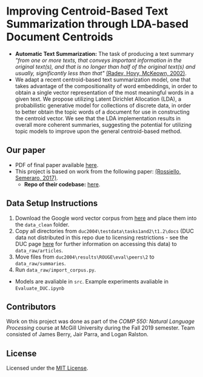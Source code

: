 # Improving Centroid-Based Text Summarization through LDA-based Document Centroids

- **Automatic Text Summarization:** The task of producing a text summary *"from one or more texts, that conveys important information in the original text(s), and that is no longer than half of the original text(s) and usually, significantly less than that"* [(Radev, Hovy, McKeown, 2002)](https://www.mitpressjournals.org/doi/pdf/10.1162/089120102762671927).
- We adapt a recent centroid-based text summarization model, one that takes advantage of the compositionality of word embeddings, in order to obtain a single vector representation of the most meaningful words in a given text. We propose utilizing Latent Dirichlet Allocation (LDA), a probabilistic generative model for collections of discrete data, in order to better obtain the topic words of a document for use in constructing the centroid vector. We see that the LDA implementation results in overall more coherent summaries, suggesting the potential for utilizing topic models to improve upon the general centroid-based method.  

## Our paper

- PDF of final paper available [here](docs/LDA_Centroid_text_summarization.pdf).
- This project is based on work from the following paper: [(Rossiello, Semeraro, 2017)](https://www.aclweb.org/anthology/W17-1003.pdf).
  - **Repo of their codebase:** [here](https://github.com/gaetangate/text-summarizer).

## Data Setup Instructions

1. Download the Google word vector corpus from [here](https://github.com/mmihaltz/word2vec-GoogleNews-vectors) and place them into the `data_clean` folder.
2. Copy all directories from `duc2004\testdata\tasks1and2\t1.2\docs` (DUC data not distributed in this repo due to licensing restrictions - see the DUC page [here](https://duc.nist.gov/) for further information on accessing this data) to `data_raw/articles`.
3. Move files from `duc2004\results\ROUGE\eval\peers\2` to `data_raw/summaries`.
4. Run `data_raw/import_corpus.py`.

- Models are avaliable in `src`. Example experiments avaliable in `Evaluate_DUC.ipynb`

## Contributors

Work on this project was done as part of the *COMP 550: Natural Language Processing* course at McGill University during the Fall 2019 semester. Team consisted of James Berry, Jair Parra, and Logan Ralston.

## License

Licensed under the [MIT License](https://choosealicense.com/licenses/mit/).
